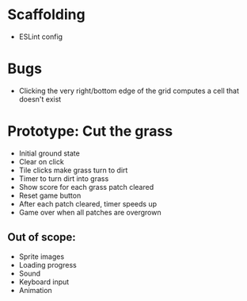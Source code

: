 # Scaffolding

- ESLint config

# Bugs

- Clicking the very right/bottom edge of the grid computes a cell that doesn't exist

# Prototype: Cut the grass

- Initial ground state
- Clear on click
- Tile clicks make grass turn to dirt
- Timer to turn dirt into grass
- Show score for each grass patch cleared
- Reset game button
- After each patch cleared, timer speeds up
- Game over when all patches are overgrown

## Out of scope:

- Sprite images
- Loading progress
- Sound
- Keyboard input
- Animation
